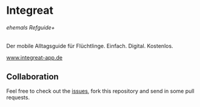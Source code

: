# Integreat
###### ehemals Refguide+ 

Der mobile Alltagsguide für Flüchtlinge. 
Einfach. Digital. Kostenlos.

www.integreat-app.de


## Collaboration
Feel free to check out the [issues](https://github.com/Integreat/cms/issues), fork this repository and send in some pull requests.
